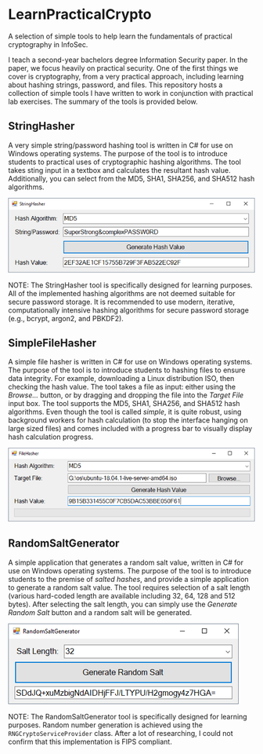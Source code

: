 # LearnPracticalCrypto

A selection of simple tools to help learn the fundamentals of practical cryptography in InfoSec. 

I teach a second-year bachelors degree Information Security paper. In the paper, we focus heavily on practical security. One of the first things we cover is cryptography, from a very practical approach, including learning about hashing strings, password, and files. This repository hosts a collection of simple tools I have written to work in conjunction with practical lab exercises. The summary of the tools is provided below.

## StringHasher

A very simple string/password hashing tool is written in C# for use on Windows operating systems. The purpose of the tool is to introduce students to practical uses of cryptographic hashing algorithms. The tool takes sting input in a textbox and calculates the resultant hash value. Additionally, you can select from the MD5, SHA1, SHA256, and SHA512 hash algorithms.

![Screenshot of the StringHasher application](resources/StringHasher.png)

NOTE: The StringHasher tool is specifically designed for learning purposes. All of the implemented hashing algorithms are not deemed suitable for secure password storage. It is recommended to use modern, iterative, computationally intensive hashing algorithms for secure password storage (e.g., bcrypt, argon2, and PBKDF2).

## SimpleFileHasher

A simple file hasher is written in C# for use on Windows operating systems. The purpose of the tool is to introduce students to hashing files to ensure data integrity. For example, downloading a Linux distribution ISO, then checking the hash value. The tool takes a file as input: either using the _Browse..._ button, or by dragging and dropping the file into the _Target File_ input box. The tool supports the MD5, SHA1, SHA256, and SHA512 hash algorithms. Even though the tool is called _simple_, it is quite robust, using background workers for hash calculation (to stop the interface hanging on large sized files) and comes included with a progress bar to visually display hash calculation progress.

![Screenshot of the SimpleFileHasher application](resources/SimpleFileHasher.png)

## RandomSaltGenerator

A simple application that generates a random salt value, written in C# for use on Windows operating systems. The purpose of the tool is to introduce students to the premise of _salted hashes_, and provide a simple application to generate a random salt value. The tool requires selection of a salt length (various hard-coded length are available including 32, 64, 128 and 512 bytes). After selecting the salt length, you can simply use the _Generate Random Salt_ button and a random salt will be generated. 

![Screenshot of the RandomSaltGenerator application](resources/RandomSaltGenerator.png)

NOTE: The RandomSaltGenerator tool is specifically designed for learning purposes. Random number generation is achieved using the `RNGCryptoServiceProvider` class. After a lot of researching, I could not confirm that this implementation is FIPS compliant.
